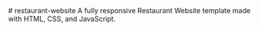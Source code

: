 <!DOCTYPE html>
<html lang="en">
<head>
  <meta charset="UTF-8" />
  <meta name="viewport" content="width=device-width, initial-scale=1.0" />
  <title>Delight Restaurant</title>
  <!-- Google Font (Optional) -->
  <link
    href="https://fonts.googleapis.com/css2?family=Poppins:wght@300;400;600&display=swap"
    rel="stylesheet"
  />
  <!-- CSS File -->
  <link rel="stylesheet" href="styles.css" />
</head>
<body>
  <!-- Header & Navigation --># restaurant-website
A fully responsive Restaurant Website template made with HTML, CSS, and JavaScript.
